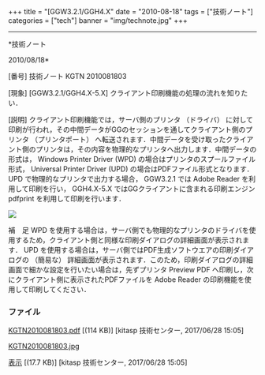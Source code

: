 ﻿+++
title = "[GGW3.2.1/GGH4.X"
date = "2010-08-18"
tags = ["技術ノート"]
categories = ["tech"]
banner = "img/technote.jpg"
+++

-----------------------------------------------------------------------------------------------------------------------------

*技術ノート

2010/08/18*


[番号]
技術ノート KGTN 2010081803

[現象]
[GGW3.2.1/GGH4.X-5.X] クライアント印刷機能の処理の流れを知りたい．

[説明]
クライアント印刷機能では，サーバ側のプリンタ （ドライバ）
に対して印刷が行われ，その中間データがGGのセッションを通してクライアント側のプリンタ
（プリンタポート）
へ転送されます．中間データを受け取ったクライアント側のプリンタは，その内容を物理的なプリンタへ出力します．中間データの形式は，
Windows Printer Driver (WPD) の場合はプリンタのスプールファイル形式，
Universal Printer Driver (UPD) の場合はPDFファイル形式となります．UPD
で物理的なプリンタで出力する場合， GGW3.2.1 では Adobe Reader
を利用して印刷を行い， GGH4.X-5.X
ではGGクライアントに含まれる印刷エンジン pdfprint
を利用して印刷を行います．

![](http://techreport.kitasp.net/attachments/download/3712/KGTN2010081803.jpg)

補　足
WPD
を使用する場合は，サーバ側でも物理的なプリンタのドライバを使用するため，クライアント側と同様な印刷ダイアログの詳細画面が表示されます．
UPD を使用する場合は，サーバ側ではPDF生成ソフトウエアの印刷ダイアログの
（簡易な）
詳細画面が表示されます．このため，印刷ダイアログの詳細画面で細かな設定を行いたい場合は，先ずプリンタ
Preview PDF へ印刷し，次にクライアント側に表示されたPDFファイルを Adobe
Reader の印刷機能を使用して印刷してください．


### ファイル

 
 


[KGTN2010081803.pdf](http://techreport.kitasp.net/attachments/download/3711/KGTN2010081803.pdf)
 [(114 KB)] [kitasp 技術センター, 2017/06/28
15:05]

[KGTN2010081803.jpg](http://techreport.kitasp.net/attachments/download/3712/KGTN2010081803.jpg)

[表示](http://techreport.kitasp.net/attachments/3712/KGTN2010081803.jpg "表示")
 [(17.7 KB)] [kitasp 技術センター, 2017/06/28
15:05]


 


 

